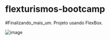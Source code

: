 # flexturismos-bootcamp
#Finalizando_mais_um.
Projeto usando FlexBox.

![image](https://user-images.githubusercontent.com/91844778/176958749-edded67e-de37-4594-b875-93655d2d82f8.png)
